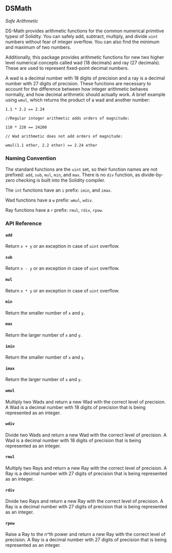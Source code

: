 <h2>DSMath
  <small class="text-muted">
    <a href="https://github.com/dapphub/ds-math"><span class="fa fa-github"></span></a>
  </small>
</h2>

_Safe Arithmetic_

DS-Math provides arithmetic functions for the common numerical primitive typesi
 of Solidity. You can safely add, subtract, multiply, and divide `uint` numbers 
without fear of integer overflow. You can also find the minimum and maximum of 
two numbers.

Additionally, this package provides arithmetic functions for new two higher 
level numerical concepts called wad (18 decimals) and ray (27 decimals). These 
are used to represent fixed-point decimal numbers. 

A wad is a decimal number with 18 digits of precision and a ray is a decimal 
number with 27 digits of precision. These functions are necessary to account for 
the difference between how integer arithmetic behaves normally, and how decimal 
arithmetic should actually work. A brief example using `wmul`, which returns the 
product of a wad and another number:

```solidity
1.1 * 2.2 == 2.24

//Regular integer arithmetic adds orders of magnitude:

110 * 220 == 24200

// Wad arithmetic does not add orders of magnitude:

wmul(1.1 ether, 2.2 ether) == 2.24 ether
```

### Naming Convention

The standard functions are the `uint` set, so their function names are not 
prefixed: `add`, `sub`, `mul`, `min`, and `max`. There is no `div` function, as 
divide-by-zero checking is built into the Solidity compiler.

The `int` functions have an `i` prefix: `imin`, and `imax`.

Wad functions have a `w` prefix: `wmul`, `wdiv`.

Ray functions have a `r` prefix: `rmul`, `rdiv`, `rpow`.

### API Reference

#### `add`
Return `x + y` or an exception in case of `uint` overflow.

#### `sub`
Return `x - y` or an exception in case of `uint` overflow.

#### `mul`
Return `x * y` or an exception in case of `uint` overflow.

#### `min`
Return the smaller number of `x` and  `y`.

#### `max`
Return the larger number of `x` and  `y`.

#### `imin`
Return the smaller number of `x` and  `y`.

#### `imax`
Return the larger number of `x` and  `y`.

#### `wmul`
Multiply two Wads and return a new Wad with the correct level of precision. A 
Wad is a decimal number with 18 digits of precision that is being represented 
as an integer.

#### `wdiv`
Divide two Wads and return a new Wad with the correct level of precision. A 
Wad is a decimal number with 18 digits of precision that is being represented 
as an integer.

#### `rmul`
Multiply two Rays and return a new Ray with the correct level of precision. A 
Ray is a decimal number with 27 digits of precision that is being represented 
as an integer.

#### `rdiv`
Divide two Rays and return a new Ray with the correct level of precision. A 
Ray is a decimal number with 27 digits of precision that is being represented 
as an integer.

#### `rpow`
Raise a Ray to the n^th power and return a new Ray with the correct level of 
precision. A Ray is a decimal number with 27 digits of precision that is being 
represented as an integer.
